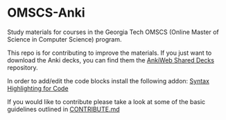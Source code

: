 # OMSCS-Anki

Study materials for courses in the Georgia Tech OMSCS (Online Master of Science in Computer Science) program.

This repo is for contributing to improve the materials. If you just want to download the Anki decks, you can find them the [AnkiWeb Shared Decks](https://ankiweb.net/shared/byauthor/1210110765) repository.

In order to add/edit the code blocks install the following addon:
[Syntax Highlighting for Code](https://ankiweb.net/shared/info/1463041493#:~:text=Open%20the%20Add%20Note%20window,in%20your%20favorite%20text%20editor.&text=In%20the%20top%20right%20corner,default%3A%20Alt%2BS%20)

If you would like to contribute please take a look at some of the basic guidelines outlined in [CONTRIBUTE.md](./CONTRIBUTE.md)
